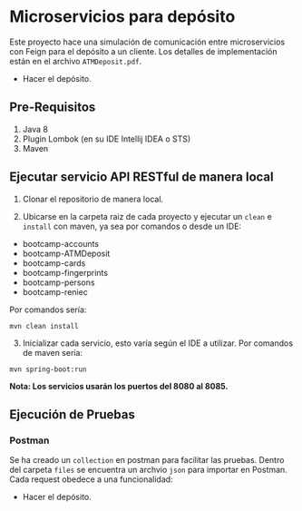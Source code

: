 # Microservicios para depósito

Este proyecto hace una simulación de comunicación entre microservicios con Feign para el depósito a un cliente. Los detalles de implementación están en el archivo `ATMDeposit.pdf`.

- Hacer el depósito.

## Pre-Requisitos
1. Java 8
2. Plugin Lombok (en su IDE Intellij IDEA o STS)
3. Maven

## Ejecutar servicio API RESTful de manera local

 1. Clonar el repositorio de manera local.

 2. Ubicarse en la carpeta raiz de cada proyecto y ejecutar un `clean` e `install` con maven, ya sea por comandos o desde un IDE:
 
 - bootcamp-accounts
 - bootcamp-ATMDeposit
 - bootcamp-cards
 - bootcamp-fingerprints
 - bootcamp-persons
 - bootcamp-reniec

 Por comandos sería:

```
mvn clean install
```

 3. Inicializar cada servicio, esto varía según el IDE a utilizar. Por comandos de maven sería:
 
```
mvn spring-boot:run
```

**Nota: Los servicios usarán los puertos del 8080 al 8085.**

## Ejecución de Pruebas

### Postman

Se ha creado un `collection` en postman para facilitar las pruebas. Dentro del carpeta `files` se encuentra un archvio `json` para importar en Postman. Cada request obedece a una funcionalidad:

- Hacer el depósito.
